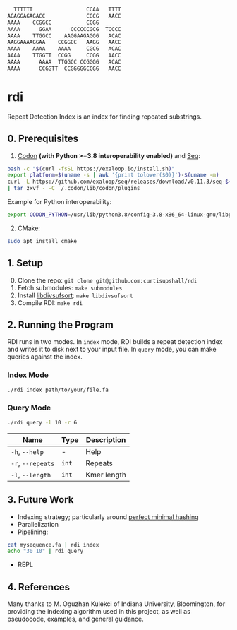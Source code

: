 ```bash
  TTTTTT                 CCAA   TTTT
AGAGGAGAGACC             CGCG   AACC
AAAA    CCGGCC           CCGG 
AAAA      GGAA      CCCCCCGCG  TCCCC
AAAA    TTGGCC    AAGGAAGAGGG   ACAC
AAGGAAAAGGAA    CCGGCC   AAGG   AACC
AAAA    AAAA    AAAA     CGCG   ACAC
AAAA    TTGGTT  CCGG     CCGG   AACC
AAAA      AAAA  TTGGCC CCGGGG   ACAC
AAAA      CCGGTT  CCGGGGGCCGG   AACC
```

# rdi
Repeat Detection Index is an index for finding repeated substrings.

## 0. Prerequisites
 1. [Codon](https://docs.exaloop.io/codon/) **(with Python >=3.8 interoperability enabled)** and [Seq](https://docs.seq-lang.org/):

```bash
bash -c "$(curl -fsSL https://exaloop.io/install.sh)"
export platform=$(uname -s | awk '{print tolower($0)}')-$(uname -m)
curl -L https://github.com/exaloop/seq/releases/download/v0.11.3/seq-${platform}.tar.gz \
| tar zxvf - -C ˜/.codon/lib/codon/plugins
```

Example for Python interoperability:
```bash
export CODON_PYTHON=/usr/lib/python3.8/config-3.8-x86_64-linux-gnu/libpython3.8.so
```

 2. CMake:

```bash
sudo apt install cmake
```

## 1. Setup
 0. Clone the repo: `git clone git@github.com:curtisupshall/rdi`
 1. Fetch submodules: `make submodules`
 2. Install [libdivsufsort](https://github.com/y-256/libdivsufsort): `make libdivsufsort`
 3. Compile RDI: `make rdi`

## 2. Running the Program
RDI runs in two modes. In `index` mode, RDI builds a repeat detection index and writes it to disk next to your input file. In `query` mode, you can make
queries against the index.

### Index Mode

```bash
./rdi index path/to/your/file.fa
```

### Query Mode

```bash
./rdi query -l 10 -r 6
```

|Name|Type|Description
|----|----|-----------
|`-h`, `--help`| - |Help
|`-r`, `--repeats`|`int`|Repeats
|`-l`, `--length`|`int`|Kmer length

## 3. Future Work
 - Indexing strategy; particularly around [perfect minimal hashing](https://en.wikipedia.org/wiki/Perfect_hash_function)
 - Parallelization
 - Pipelining:
```bash
cat mysequence.fa | rdi index
echo "30 10" | rdi query
```
 - REPL

## 4. References
Many thanks to M. Oguzhan Kulekci of Indiana University, Bloomington, for providing the indexing algorithm used in this project, as well as pseudocode, examples, and general guidance.
